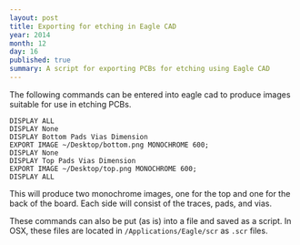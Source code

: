 ```yaml
---
layout: post
title: Exporting for etching in Eagle CAD
year: 2014
month: 12
day: 16
published: true
summary: A script for exporting PCBs for etching using Eagle CAD
---
```


The following commands can be entered into eagle cad to produce images suitable for use in etching PCBs.

```
DISPLAY ALL
DISPLAY None
DISPLAY Bottom Pads Vias Dimension
EXPORT IMAGE ~/Desktop/bottom.png MONOCHROME 600;
DISPLAY None
DISPLAY Top Pads Vias Dimension
EXPORT IMAGE ~/Desktop/top.png MONOCHROME 600;
DISPLAY ALL
```

This will produce two monochrome images, one for the top and one for the back of the board.
Each side will consist of the traces, pads, and vias.


These commands can also be put (as is) into a file and saved as a script.
In OSX, these files are located in ``/Applications/Eagle/scr`` as ``.scr`` files.

